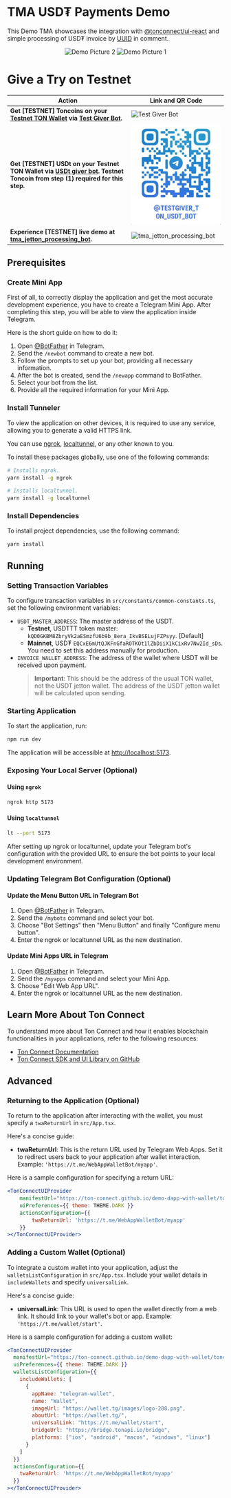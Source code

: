 # TMA USD₮ Payments Demo

This Demo TMA showcases the integration with [@tonconnect/ui-react](https://www.npmjs.com/package/@tonconnect/ui-react) and simple processing of USD₮ invoice by [UUID](https://en.wikipedia.org/wiki/Universally_unique_identifier) in comment.

<p align="center">
  <img src="static/demo-pic-2.png" alt="Demo Picture 2" width="240"/>
  <img src="static/demo-pic-1.png" alt="Demo Picture 1" width="240"/>
</p>

# Give a Try on Testnet

| Action | Link and QR Code                                                        |
| --- |-------------------------------------------------------------------------|
| **Get [TESTNET] Toncoins on your [Testnet TON Wallet](https://docs.ton.org/participate/wallets/apps#tonkeeper-test-environment) via [Test Giver Bot](https://t.me/testgiver_ton_bot).** | ![Test Giver Bot](static/t_me-testgiver_ton_bot.jpg)                    |
| **Get [TESTNET] USDt on your Testnet TON Wallet via [USDt giver bot](https://t.me/testgiver_ton_usdt_bot). Testnet Toncoin from step (1) required for this step.** | ![USDt giver bot](static/t_me_testgiver_ton_usdt_bot.jpg)               |
| **Experience [TESTNET] live demo at [tma_jetton_processing_bot](https://t.me/tma_jetton_processing_bot).** | ![tma_jetton_processing_bot](static/t_me-tma_jetton_processing_bot.jpg) |

## Prerequisites

### Create Mini App

First of all, to correctly display the application and get the most accurate development experience, you
have to create a Telegram Mini App. After completing this step, you will be able to view the application inside 
Telegram.

Here is the short guide on how to do it:

1. Open [@BotFather](https://t.me/BotFather) in Telegram.
2. Send the `/newbot` command to create a new bot.
3. Follow the prompts to set up your bot, providing all necessary information.
4. After the bot is created, send the `/newapp` command to BotFather.
5. Select your bot from the list.
6. Provide all the required information for your Mini App.

### Install Tunneler

To view the application on other devices, it is required to use any service, allowing you to generate a valid HTTPS
link.

You can use [ngrok]([https://ngrok.com/docs]), [localtunnel](https://localtunnel.github.io/www/), or any other 
known to you.

To install these packages globally, use one of the following commands:

```bash
# Installs ngrok.
yarn install -g ngrok
```

```bash
# Installs localtunnel.
yarn install -g localtunnel
```

### Install Dependencies

To install project dependencies, use the following command:

```bash
yarn install
```

## Running

### Setting Transaction Variables

To configure transaction variables in `src/constants/common-constants.ts`, set the following environment variables:

- `USDT_MASTER_ADDRESS`: The master address of the USDT.
  - **Testnet**,  USDTTT token master: `kQD0GKBM8ZbryVk2aESmzfU6b9b_8era_IkvBSELujFZPsyy`. [Default]
  - **Mainnet**, USD₮ `EQCxE6mUtQJKFnGfaROTKOt1lZbDiiX1kCixRv7Nw2Id_sDs`. You need to set this address manually 
  for production.
- `INVOICE_WALLET_ADDRESS`: The address of the wallet where USDT will be received upon payment.
  > **Important**: This should be the address of the usual TON wallet, not the USDT jetton wallet. 
  > The address of the USDT jetton wallet will be calculated upon sending.

### Starting Application

To start the application, run:

```bash
npm run dev
```

The application will be accessible at [http://localhost:5173](http://localhost:5173).

### Exposing Your Local Server (Optional)

#### Using `ngrok`

```bash
ngrok http 5173
```

#### Using `localtunnel`

```bash
lt --port 5173
```

After setting up ngrok or localtunnel, update your Telegram bot's configuration with the provided URL to ensure the 
bot points to your local development environment.

### Updating Telegram Bot Configuration (Optional)

#### Update the Menu Button URL in Telegram Bot

1. Open [@BotFather](https://t.me/BotFather) in Telegram.
2. Send the `/mybots` command and select your bot.
3. Choose "Bot Settings" then "Menu Button" and finally "Configure menu button".
4. Enter the ngrok or localtunnel URL as the new destination.

#### Update Mini Apps URL in Telegram

1. Open [@BotFather](https://t.me/BotFather) in Telegram.
2. Send the `/myapps` command and select your Mini App.
3. Choose "Edit Web App URL".
4. Enter the ngrok or localtunnel URL as the new destination.

## Learn More About Ton Connect

To understand more about Ton Connect and how it enables blockchain functionalities in your applications, refer to the
following resources:
- [Ton Connect Documentation](https://docs.ton.org/develop/dapps/ton-connect/)
- [Ton Connect SDK and UI Library on GitHub](https://github.com/ton-connect/sdk/tree/main/packages/ui)

## Advanced

### Returning to the Application (Optional)

To return to the application after interacting with the wallet, you must specify a `twaReturnUrl` in `src/App.tsx`.

Here's a concise guide:

- **twaReturnUrl**: This is the return URL used by Telegram Web Apps. Set it to redirect users back to your application after wallet interaction. Example: `'https://t.me/WebAppWalletBot/myapp'`.

Here is a sample configuration for specifying a return URL:

```jsx
<TonConnectUIProvider
    manifestUrl="https://ton-connect.github.io/demo-dapp-with-wallet/tonconnect-manifest.json"
    uiPreferences={{ theme: THEME.DARK }}
    actionsConfiguration={{
        twaReturnUrl: 'https://t.me/WebAppWalletBot/myapp'
    }}
></TonConnectUIProvider>
```

### Adding a Custom Wallet (Optional)

To integrate a custom wallet into your application, adjust the `walletsListConfiguration` in `src/App.tsx`. Include your wallet details in `includeWallets` and specify `universalLink`.

Here's a concise guide:

- **universalLink**: This URL is used to open the wallet directly from a web link. It should link to your wallet's bot or app. Example: `'https://t.me/wallet/start'`.

Here is a sample configuration for adding a custom wallet:

```jsx
<TonConnectUIProvider
  manifestUrl="https://ton-connect.github.io/demo-dapp-with-wallet/tonconnect-manifest.json"
  uiPreferences={{ theme: THEME.DARK }}
  walletsListConfiguration={{
    includeWallets: [
      {
        appName: "telegram-wallet",
        name: "Wallet",
        imageUrl: "https://wallet.tg/images/logo-288.png",
        aboutUrl: "https://wallet.tg/",
        universalLink: "https://t.me/wallet/start",
        bridgeUrl: "https://bridge.tonapi.io/bridge",
        platforms: ["ios", "android", "macos", "windows", "linux"]
      }
    ]
  }} 
  actionsConfiguration={{
    twaReturnUrl: 'https://t.me/WebAppWalletBot/myapp'
  }}
></TonConnectUIProvider>
```

